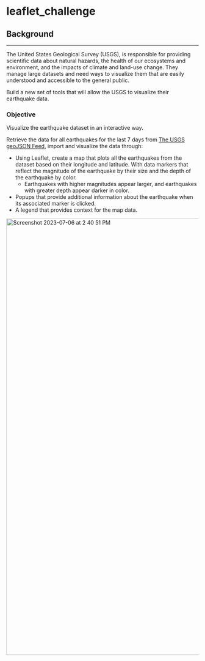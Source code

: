 # leaflet_challenge

Background
---------------
---------------
The United States Geological Survey (USGS), is responsible for providing scientific data about natural hazards, the health of our ecosystems and environment, and the impacts of climate and land-use change. They manage large datasets and need ways to visualize them that are easily understood and accessible to the general public.

Build a new set of tools that will allow the USGS to visualize their earthquake data. 


### Objective ###

Visualize the earthquake dataset in an interactive way.

Retrieve the data for all earthquakes for the last 7 days from [The USGS geoJSON Feed](https://earthquake.usgs.gov/earthquakes/feed/v1.0/geojson.php), import and visualize the data through:
- Using Leaflet, create a map that plots all the earthquakes from the dataset based on their longitude and latitude. With data markers that reflect the magnitude of the earthquake by their size and the depth of the earthquake by color.
    - Earthquakes with higher magnitudes appear larger, and earthquakes with greater depth appear darker in color.
- Popups that provide additional information about the earthquake when its associated marker is clicked.
- A legend that provides context for the map data.

<img width="1141" alt="Screenshot 2023-07-06 at 2 40 51 PM" src="https://github.com/m-janssens-boop/leaflet_challenge/assets/127706155/e1e36d6e-8bff-402a-af2d-3880db67e5a2">
